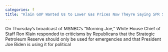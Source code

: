 ```yaml
---
categories: f
title: "Klain GOP Wanted Us to Lower Gas Prices Now Theyre Saying SPR Should Be for Emergencies Only"
---
```

On Thursday&#8217;s broadcast of MSNBC&#8217;s &#8220;Morning Joe,&#8221; White House Chief of Staff Ron Klain responded to criticisms by Republicans that the Strategic Petroleum Reserve should only be used for emergencies and that President Joe Biden is using it for political